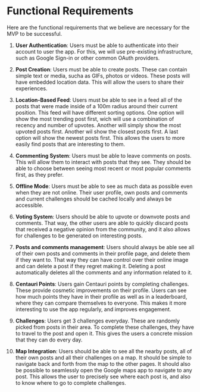 # Functional Requirements
Here are the functional requirements that we believe are necessary for the MVP to be successful.


1. **User Authentication**: Users must be able to authenticate into their account to user the app. For this, we will use pre-existing infrastructure, such as Google Sign-in or other common OAuth providers.

2. **Post Creation**: Users must be able to create posts. These can contain simple text or media, sucha as GIFs, photos or videos. These posts will have embedded location data. This will allow the users to share their experiences.

3. **Location-Based Feed**: Users must be able to see in a feed all of the posts that were made inside of a 100m radius around their current position. This feed will have different sorting options. One option will show the most trending post first, wich will use a combination of recency and number of upvotes. Another will simply show the most upvoted posts first. Another wil show the closest posts first. A last option will show the newest posts first. This allows the users to more easily find posts that are interesting to them.

4. **Commenting System**: Users must be able to leave comments on posts. This will allow them to interact with posts that they see. They should be able to choose between seeing most recent or most popular comments first, as they prefer.

5. **Offline Mode**: Users must be able to see as much data as possible even when they are not online. Their user profile, own posts and comments and current challenges should be cached locally and always be accessible.

6. **Voting System**: Users should be able to upvote or downvote posts and comments. That way, the other users are able to quickly discard posts that received a negative opinion from the community, and it also allows for challenges to be generated on interesting posts.

7. **Posts and comments management**: Users should always be able see all of their own posts and comments in their profile page, and delete them if they want to. That way they can have control over their online image and can delete a post if they regret making it. Deleting a post automatically deletes all the comments and any information related to it.

8. **Centauri Points**: Users gain Centauri points by completing challenges. These provide cosmetic improvements on their profile. Users can see how much points they have in their profile as well as in a leaderboard, where they can compare themselves to everyone. This makes it more interesting to use the app regularly, and improves engagement.

9. **Challenges**: Users get 3 challenges everyday. These are randomly picked from posts in their area. To complete these challenges, they have to travel to the post and open it. This gives the users a concrete mission that they can do every day.

10. **Map Integration**: Users should be able to see all the nearby posts, all of their own posts and all their challenges on a map. It should be simple to navigate back and forth from the map to the other pages. It should also be possible to seamlessly open the Google maps app to navigate to any post. This allows the user to precisely see where each post is, and also to know where to go to complete challenges. 
